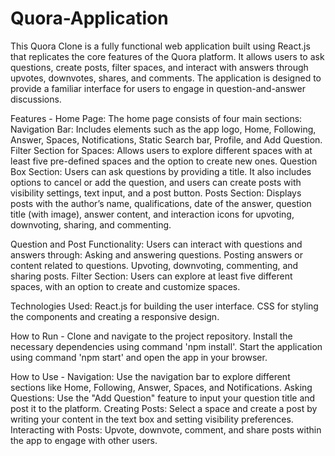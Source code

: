 # Quora-Application

This Quora Clone is a fully functional web application built using React.js that replicates the core features of the Quora platform. It allows users to ask questions, create posts, filter spaces, and interact with answers through upvotes, downvotes, shares, and comments. The application is designed to provide a familiar interface for users to engage in question-and-answer discussions.

Features -
Home Page: The home page consists of four main sections:
Navigation Bar: Includes elements such as the app logo, Home, Following, Answer, Spaces, Notifications, Static Search bar, Profile, and Add Question.
Filter Section for Spaces: Allows users to explore different spaces with at least five pre-defined spaces and the option to create new ones.
Question Box Section: Users can ask questions by providing a title. It also includes options to cancel or add the question, and users can create posts with visibility settings, text input, and a post button.
Posts Section: Displays posts with the author’s name, qualifications, date of the answer, question title (with image), answer content, and interaction icons for upvoting, downvoting, sharing, and commenting.

Question and Post Functionality: Users can interact with questions and answers through:
Asking and answering questions.
Posting answers or content related to questions.
Upvoting, downvoting, commenting, and sharing posts.
Filter Section: Users can explore at least five different spaces, with an option to create and customize spaces.

Technologies Used:
React.js for building the user interface.
CSS for styling the components and creating a responsive design.

How to Run -
Clone and navigate to the project repository. Install the necessary dependencies using command 'npm install'. Start the application using command 'npm start' and open the app in your browser.

How to Use -
Navigation: Use the navigation bar to explore different sections like Home, Following, Answer, Spaces, and Notifications.
Asking Questions: Use the "Add Question" feature to input your question title and post it to the platform.
Creating Posts: Select a space and create a post by writing your content in the text box and setting visibility preferences.
Interacting with Posts: Upvote, downvote, comment, and share posts within the app to engage with other users.
